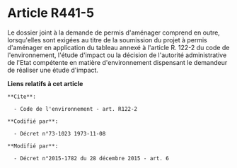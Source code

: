 # Article R441-5

Le dossier joint à la demande de permis d'aménager comprend en outre, lorsqu'elles sont exigées au titre de la soumission du
projet à permis d'aménager en application du tableau annexé à l'article R. 122-2 du code de l'environnement, l'étude d'impact
ou la décision de l'autorité administrative de l'Etat compétente en matière d'environnement dispensant le demandeur de
réaliser une étude d'impact.

**Liens relatifs à cet article**

	**Cite**:

	  - Code de l'environnement - art. R122-2

	**Codifié par**:

	  - Décret n°73-1023 1973-11-08

	**Modifié par**:

	  - Décret n°2015-1782 du 28 décembre 2015 - art. 6
